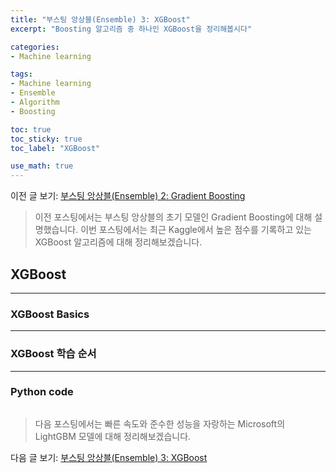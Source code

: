 ```yaml
---
title: "부스팅 앙상블(Ensemble) 3: XGBoost"
excerpt: "Boosting 알고리즘 중 하나인 XGBoost을 정리해봅시다"

categories:
- Machine learning

tags:
- Machine learning
- Ensemble
- Algorithm
- Boosting

toc: true
toc_sticky: true
toc_label: "XGBoost"

use_math: true
---
```


이전 글 보기: [부스팅 앙상블(Ensemble) 2: Gradient Boosting](https://tyami.github.io/machine%20learning/ensemble-4-boosting-gradient-boosting/)

> 이전 포스팅에서는 부스팅 앙상블의 초기 모델인 Gradient Boosting에 대해 설명했습니다.
> 이번 포스팅에서는 최근 Kaggle에서 높은 점수를 기록하고 있는 XGBoost 알고리즘에 대해 정리해보겠습니다.
 
## XGBoost 



---

### XGBoost Basics

---

### XGBoost 학습 순서

---

### Python code
```python

```

> 다음 포스팅에서는 빠른 속도와 준수한 성능을 자랑하는 Microsoft의 LightGBM 모델에 대해 정리해보겠습니다.

다음 글 보기: [부스팅 앙상블(Ensemble) 3: XGBoost](https://tyami.github.io/machine%20learning/ensemble-5-boosting-XGBoost/)